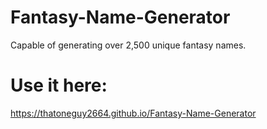 # Fantasy-Name-Generator
Capable of generating over 2,500 unique fantasy names.

# Use it here:
https://thatoneguy2664.github.io/Fantasy-Name-Generator
